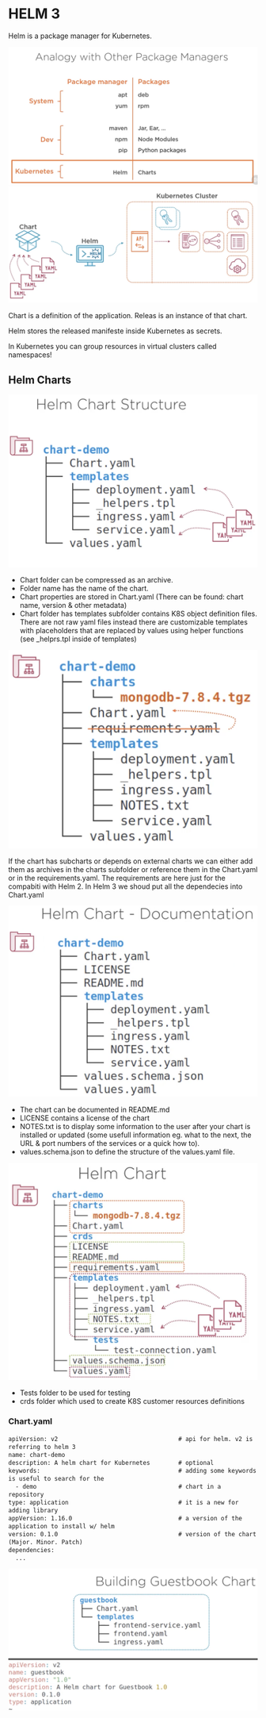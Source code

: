 # HELM 3

Helm is a package manager for Kubernetes.

![Package Manager](./imgs/package-manager.png)
![Helm workflow](./imgs/helm-workflow.png)

Chart is a definition of the application.
Releas is an instance of that chart.

Helm stores the released manifeste inside Kubernetes as secrets.

In Kubernetes you can group resources in virtual clusters called namespaces!

## Helm Charts

![Helm chart structure](./imgs/Helm-chart-structure.png)

- Chart folder can be compressed as an archive.
- Folder name has the name of the chart.
- Chart properties are stored in Chart.yaml (There can be found: chart name, version & other metadata)
- Chart folder has templates subfolder contains K8S object definition files. There are not raw yaml files instead there are customizable templates with placeholders that are replaced by values using helper functions (see \_helprs.tpl inside of templates)

![Helm dependencies](./imgs/helm-dep.png)

If the chart has subcharts or depends on external charts we can either add them as archives in the charts subfolder or reference them in the Chart.yaml or in the requirements.yaml. The requirements are here just for the compabiti with Helm 2. In Helm 3 we shoud put all the dependecies into Chart.yaml

![Helm documentation](./imgs/helm-doc.png)

- The chart can be documented in README.md
- LICENSE contains a license of the chart
- NOTES.txt is to display some information to the user after your chart is installed or updated (some usefull information eg. what to the next, the URL & port numbers of the services or a quick how to).
- values.schema.json to define the structure of the values.yaml file.

![Helm complete chart](./imgs/helm-chart.png)

- Tests folder to be used for testing
- crds folder which used to create K8S customer resources definitions

### Chart.yaml

```
apiVersion: v2                                  # api for helm. v2 is referring to helm 3
name: chart-demo
description: A helm chart for Kubernetes        # optional
keywords:                                       # adding some keywords is useful to search for the
  - demo                                        # chart in a repository
type: application                               # it is a new for adding library
appVersion: 1.16.0                              # a version of the application to install w/ helm
version: 0.1.0                                  # version of the chart (Major. Minor. Patch)
dependencies:
  ...
```

![Guestbook chart v1](./imgs/guestbook-chart-01.png)
